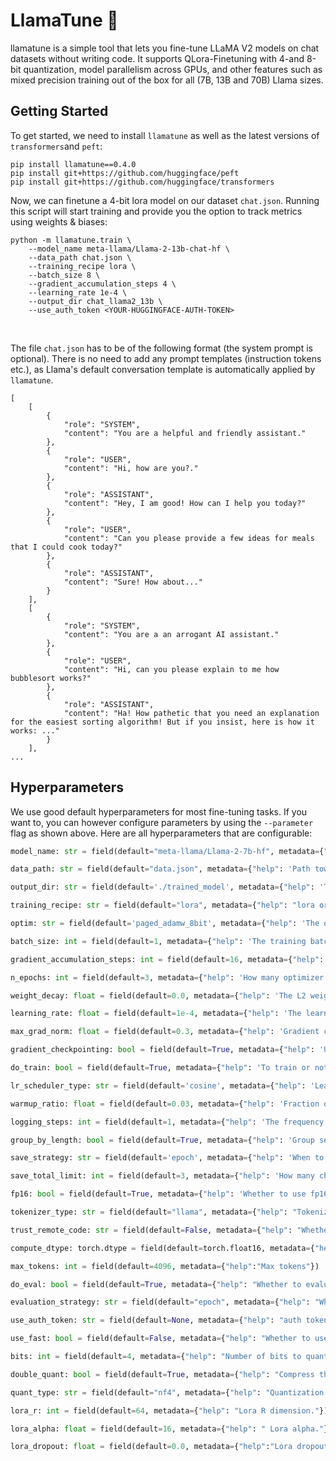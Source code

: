# LlamaTune 🦙

llamatune is a simple tool that lets you fine-tune LLaMA V2 models on chat datasets without writing code. It supports QLora-Finetuning with 4-and 8-bit quantization, model parallelism across GPUs, and other features such as mixed precision training out of the box for all (7B, 13B and 70B) Llama sizes. 
<br>

## Getting Started

To get started, we need to install `llamatune` as well as the latest versions of `transformers`and `peft`:

```
pip install llamatune==0.4.0
pip install git+https://github.com/huggingface/peft
pip install git+https://github.com/huggingface/transformers
```

Now, we can finetune a 4-bit lora model on our dataset `chat.json`. Running this script will start training and provide you the option to track metrics using weights & biases:

```
python -m llamatune.train \
    --model_name meta-llama/Llama-2-13b-chat-hf \
    --data_path chat.json \
    --training_recipe lora \
    --batch_size 8 \
    --gradient_accumulation_steps 4 \
    --learning_rate 1e-4 \
    --output_dir chat_llama2_13b \
    --use_auth_token <YOUR-HUGGINGFACE-AUTH-TOKEN>
```



<br>

The file `chat.json` has to be of the following format (the system prompt is optional). There is no need to add any prompt templates (instruction tokens etc.), as Llama's default conversation template is automatically applied by `llamatune`.

```
[
    [
        {
            "role": "SYSTEM",
            "content": "You are a helpful and friendly assistant."
        },
        {
            "role": "USER",
            "content": "Hi, how are you?."
        },
        {
            "role": "ASSISTANT",
            "content": "Hey, I am good! How can I help you today?"
        },
        {
            "role": "USER",
            "content": "Can you please provide a few ideas for meals that I could cook today?"
        },
        {
            "role": "ASSISTANT",
            "content": "Sure! How about..."
        }
    ],
    [
        {
            "role": "SYSTEM",
            "content": "You are a an arrogant AI assistant."
        },
        {
            "role": "USER",
            "content": "Hi, can you please explain to me how bubblesort works?"
        },
        {
            "role": "ASSISTANT",
            "content": "Ha! How pathetic that you need an explanation for the easiest sorting algorithm! But if you insist, here is how it works: ..."
        }
    ],
...
```


## Hyperparameters

We use good default hyperparameters for most fine-tuning tasks. If you want to, you can however configure parameters by using the `--parameter` flag as shown above. Here are all hyperparameters that are configurable:

```python
model_name: str = field(default="meta-llama/Llama-2-7b-hf", metadata={"help": 'Huggingface Name of the model you want to train'})

data_path: str = field(default="data.json", metadata={"help": 'Path towards your training data'})

output_dir: str = field(default='./trained_model', metadata={"help": 'The output dir for logs and checkpoints'})

training_recipe: str = field(default="lora", metadata={"help": "lora or full_training"})

optim: str = field(default='paged_adamw_8bit', metadata={"help": 'The optimizer to be used'})

batch_size: int = field(default=1, metadata={"help": 'The training batch size per GPU. Increase for better speed.'})

gradient_accumulation_steps: int = field(default=16, metadata={"help": 'How many gradients to accumulate before to perform an optimizer step'})

n_epochs: int = field(default=3, metadata={"help": 'How many optimizer update steps to take'})

weight_decay: float = field(default=0.0, metadata={"help": 'The L2 weight decay rate of AdamW'}) 

learning_rate: float = field(default=1e-4, metadata={"help": 'The learning rate'})

max_grad_norm: float = field(default=0.3, metadata={"help": 'Gradient clipping max norm. This is tuned and works well for all models tested.'})

gradient_checkpointing: bool = field(default=True, metadata={"help": 'Use gradient checkpointing. You want to use this.'})

do_train: bool = field(default=True, metadata={"help": 'To train or not to train, that is the question?'})

lr_scheduler_type: str = field(default='cosine', metadata={"help": 'Learning rate schedule. Constant a bit better than cosine, and has advantage for analysis'})

warmup_ratio: float = field(default=0.03, metadata={"help": 'Fraction of steps to do a warmup for'})

logging_steps: int = field(default=1, metadata={"help": 'The frequency of update steps after which to log the loss'})

group_by_length: bool = field(default=True, metadata={"help": 'Group sequences into batches with same length. Saves memory and speeds up training considerably.'})

save_strategy: str = field(default='epoch', metadata={"help": 'When to save checkpoints'})

save_total_limit: int = field(default=3, metadata={"help": 'How many checkpoints to save before the oldest is overwritten'})

fp16: bool = field(default=True, metadata={"help": 'Whether to use fp16 mixed precision training'})

tokenizer_type: str = field(default="llama", metadata={"help": "Tokenizer type. Should be \"llama\" for llama models to address tokenizer issue"})

trust_remote_code: str = field(default=False, metadata={"help": "Whether to trust remote code."})

compute_dtype: torch.dtype = field(default=torch.float16, metadata={"help":"Compute Datatype for models, either float16 or float32."})

max_tokens: int = field(default=4096, metadata={"help":"Max tokens"})

do_eval: bool = field(default=True, metadata={"help": "Whether to evaluate or not"})

evaluation_strategy: str = field(default="epoch", metadata={"help": "When to evaluate, after certain number of steps or each epoch"})

use_auth_token: str = field(default=None, metadata={"help": "auth token"})

use_fast: bool = field(default=False, metadata={"help": "Whether to use fast tokenizer"})

bits: int = field(default=4, metadata={"help": "Number of bits to quantize the model to"})

double_quant: bool = field(default=True, metadata={"help": "Compress the quantization statistics through double quantization."})

quant_type: str = field(default="nf4", metadata={"help": "Quantization data type to use. Should be one of `fp4` or `nf4`."})

lora_r: int = field(default=64, metadata={"help": "Lora R dimension."})

lora_alpha: float = field(default=16, metadata={"help": " Lora alpha."})

lora_dropout: float = field(default=0.0, metadata={"help":"Lora dropout."})
```
